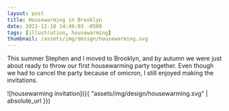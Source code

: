 ```yaml
---
layout: post
title: Housewarming in Brooklyn
date: 2021-12-18 14:49:03 -0500
tags: [illustration, housewarming]
thumbnail: /assets/img/design/housewarming.svg
---
```


This summer Stephen and I moved to Brooklyn, and by autumn we were just about ready to throw our first housewarming party together. Even though we had to cancel the party because of omicron, I still enjoyed making the invitations.

![housewarming invitation]({{ "assets/img/design/housewarming.svg" | absolute_url }})

